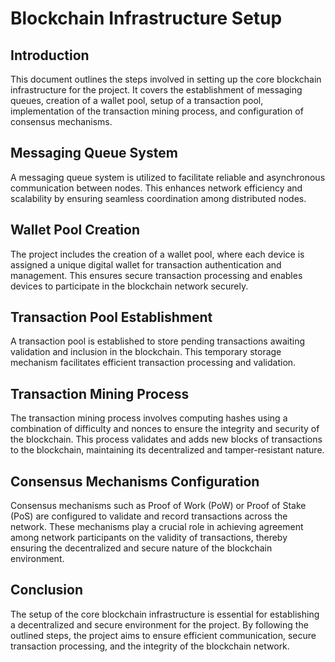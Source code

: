 # Blockchain Infrastructure Setup

## Introduction
This document outlines the steps involved in setting up the core blockchain infrastructure for the project. It covers the establishment of messaging queues, creation of a wallet pool, setup of a transaction pool, implementation of the transaction mining process, and configuration of consensus mechanisms.

## Messaging Queue System
A messaging queue system is utilized to facilitate reliable and asynchronous communication between nodes. This enhances network efficiency and scalability by ensuring seamless coordination among distributed nodes.

## Wallet Pool Creation
The project includes the creation of a wallet pool, where each device is assigned a unique digital wallet for transaction authentication and management. This ensures secure transaction processing and enables devices to participate in the blockchain network securely.

## Transaction Pool Establishment
A transaction pool is established to store pending transactions awaiting validation and inclusion in the blockchain. This temporary storage mechanism facilitates efficient transaction processing and validation.

## Transaction Mining Process
The transaction mining process involves computing hashes using a combination of difficulty and nonces to ensure the integrity and security of the blockchain. This process validates and adds new blocks of transactions to the blockchain, maintaining its decentralized and tamper-resistant nature.

## Consensus Mechanisms Configuration
Consensus mechanisms such as Proof of Work (PoW) or Proof of Stake (PoS) are configured to validate and record transactions across the network. These mechanisms play a crucial role in achieving agreement among network participants on the validity of transactions, thereby ensuring the decentralized and secure nature of the blockchain environment.

## Conclusion
The setup of the core blockchain infrastructure is essential for establishing a decentralized and secure environment for the project. By following the outlined steps, the project aims to ensure efficient communication, secure transaction processing, and the integrity of the blockchain network.
